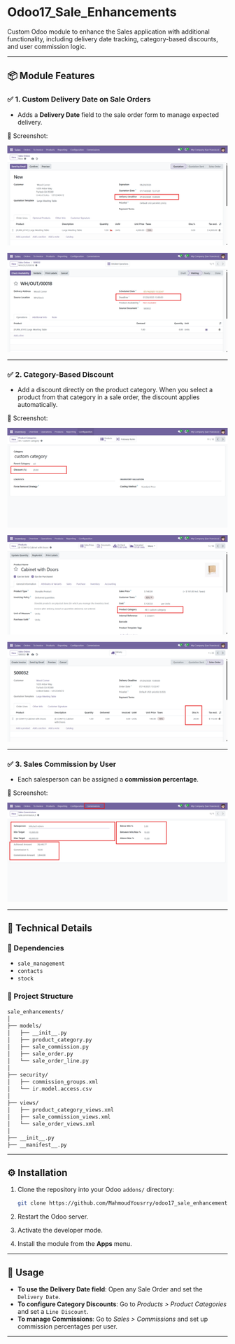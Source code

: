 # Odoo17_Sale_Enhancements

Custom Odoo module to enhance the Sales application with additional functionality, including delivery date tracking, category-based discounts, and user commission logic.

---

## 📦 Module Features

### ✅ 1. **Custom Delivery Date on Sale Orders**
- Adds a **Delivery Date** field to the sale order form to manage expected delivery.


📸 Screenshot:

![Delivery Date Field](screenshots/delivery_date.png)

![Expected Delivery Field](screenshots/expected_delivery.png)

---

### ✅ 2. **Category-Based Discount**
- Add a discount directly on the product category. When you select a product from that category in a sale order, the discount applies automatically.

📸 Screenshot:

![Category Discount](screenshots/category_discount.png)

![Select Product](screenshots/select_product.png)

![Discount Applied in Order](screenshots/category_discount_applied.png)

---

### ✅ 3. **Sales Commission by User**
- Each salesperson can be assigned a **commission percentage**.


📸 Screenshot:

![Salesperson Commission](screenshots/user_commission.png)

---

## 🧩 Technical Details

### 🔗 Dependencies
- `sale_management`
- `contacts`
- `stock`

### 📁 Project Structure

```
sale_enhancements/
│
├── models/
│   ├── __init__.py
│   ├── product_category.py        
│   ├── sale_commission.py       
│   ├── sale_order.py             
│   └── sale_order_line.py         
│
├── security/
│   ├── commission_groups.xml
│   └── ir.model.access.csv
│
├── views/
│   ├── product_category_views.xml
│   ├── sale_commission_views.xml
│   └── sale_order_views.xml
│
├── __init__.py
├── __manifest__.py

```

---

## ⚙️ Installation

1. Clone the repository into your Odoo `addons/` directory:
   ```bash
   git clone https://github.com/MahmoudYousrry/odoo17_sale_enhancements.git
   ```

2. Restart the Odoo server.

3. Activate the developer mode.

4. Install the module from the **Apps** menu.

---

## 🧪 Usage

- **To use the Delivery Date field**: Open any Sale Order and set the `Delivery Date`.
- **To configure Category Discounts**: Go to *Products > Product Categories* and set a `Line Discount`.
- **To manage Commissions**: Go to *Sales > Commissions* and set up commission percentages per user.

---

